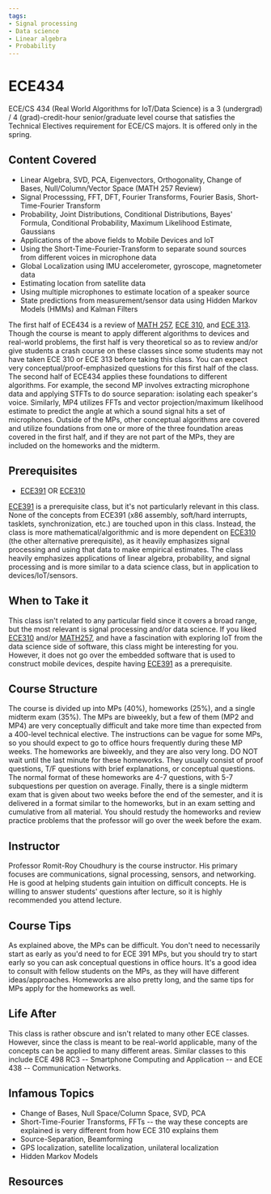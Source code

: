 ```yaml
--- 
tags:
- Signal processing
- Data science
- Linear algebra
- Probability
---
```

# ECE434

ECE/CS 434 (Real World Algorithms for IoT/Data Science) is a 3 (undergrad) / 4 (grad)-credit-hour senior/graduate level course that satisfies the Technical Electives requirement for ECE/CS majors. It is offered only in the spring.

## Content Covered

- Linear Algebra, SVD, PCA, Eigenvectors, Orthogonality, Change of Bases, Null/Column/Vector Space (MATH 257 Review)
- Signal Processsing, FFT, DFT, Fourier Transforms, Fourier Basis, Short-Time-Fourier Transform
- Probability, Joint Distributions, Conditional Distributions, Bayes' Formula, Conditional Probability, Maximum Likelihood Estimate, Gaussians
- Applications of the above fields to Mobile Devices and IoT
- Using the Short-Time-Fourier-Transform to separate sound sources from different voices in microphone data
- Global Localization using IMU accelerometer, gyroscope, magnetometer data
- Estimating location from satellite data
- Using multiple microphones to estimate location of a speaker source
- State predictions from measurement/sensor data using Hidden Markov Models (HMMs) and Kalman Filters

The first half of ECE434 is a review of [MATH 257](../MATH%20Course%20Offerings/MATH257.md), [ECE 310](ECE310.md), and [ECE 313](ECE313.md). Though the course is meant to apply different algorithms to devices and real-world problems, the first half is very theoretical so as to review and/or give students a crash course on these classes since some students may not have taken ECE 310 or ECE 313 before taking this class. You can expect very conceptual/proof-emphasized questions for this first half of the class. 
The second half of ECE434 applies these foundations to different algorithms. For example, the second MP involves extracting microphone data and applying STFTs to do source separation: isolating each speaker's voice. Similarly, MP4 utilizes FFTs and vector projection/maximum likelihood estimate to predict the angle at which a sound signal hits a set of microphones. Outside of the MPs, other conceptual algorithms are covered and utilize foundations from one or more of the three foundation areas covered in the first half, and if they are not part of the MPs, they are included on the homeworks and the midterm.



## Prerequisites
- [ECE391](ECE391.md) OR [ECE310](ECE310.md)

[ECE391](ECE391.md) is a prerequisite class, but it's not particularly relevant in this class. None of the concepts from ECE391 (x86 assembly, soft/hard interrupts, tasklets, synchronization, etc.) are touched upon in this class. Instead, the class is more mathematical/algorithmic and is more dependent on [ECE310](ECE310.md) (the other alternative prerequisite), as it heavily emphasizes signal processing and using that data to make empirical estimates. The class heavily emphasizes applications of linear algebra, probability, and signal processing and is more similar to a data science class, but in application to devices/IoT/sensors.
## When to Take it

This class isn't related to any particular field since it covers a broad range, but the most relevant is signal processing and/or data science. If you liked [ECE310](ECE310.md) and/or [MATH257](../MATH%20Course%20Offerings/MATH257.md), and have a fascination with exploring IoT from the data science side of software, this class might be interesting for you. However, it does not go over the embedded software that is used to construct mobile devices, despite having [ECE391](ECE391.md) as a prerequisite.
## Course Structure

The course is divided up into MPs (40%), homeworks (25%), and a single midterm exam (35%). The MPs are biweekly, but a few of them (MP2 and MP4) are very conceptually difficult and take more time than expected from a 400-level technical elective. The instructions can be vague for some MPs, so you should expect to go to office hours frequently during these MP weeks. The homeworks are biweekly, and they are also very long. DO NOT wait until the last minute for these homeworks. They usually consist of proof questions, T/F questions with brief explanations, or conceptual questions. The normal format of these homeworks are 4-7 questions, with 5-7 subquestions per question on average. Finally, there is a single midterm exam that is given about two weeks before the end of the semester, and it is delivered in a format similar to the homeworks, but in an exam setting and cumulative from all material. You should restudy the homeworks and review practice problems that the professor will go over the week before the exam.
## Instructor

Professor Romit-Roy Choudhury is the course instructor. His primary focuses are communications, signal processing, sensors, and networking. He is good at helping students gain intuition on difficult concepts. He is willing to answer students' questions after lecture, so it is highly recommended you attend lecture.
## Course Tips

As explained above, the MPs can be difficult. You don't need to necessarily start as early as you'd need to for ECE 391 MPs, but you should try to start early so you can ask conceptual questions in office hours. It's a good idea to consult with fellow students on the MPs, as they will have different ideas/approaches. Homeworks are also pretty long, and the same tips for MPs apply for the homeworks as well. 
## Life After

This class is rather obscure and isn't related to many other ECE classes. However, since the class is meant to be real-world applicable, many of the concepts can be applied to many different areas. Similar classes to this include ECE 498 RC3 -- Smartphone Computing and Application -- and ECE 438 -- Communication Networks.
## Infamous Topics

- Change of Bases, Null Space/Column Space, SVD, PCA
- Short-Time-Fourier Transforms, FFTs -- the way these concepts are explained is very different from how ECE 310 explains them
- Source-Separation, Beamforming
- GPS localization, satellite localization, unilateral localization
- Hidden Markov Models

## Resources



